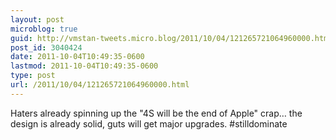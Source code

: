 ```yaml
---
layout: post
microblog: true
guid: http://vmstan-tweets.micro.blog/2011/10/04/121265721064960000.html
post_id: 3040424
date: 2011-10-04T10:49:35-0600
lastmod: 2011-10-04T10:49:35-0600
type: post
url: /2011/10/04/121265721064960000.html
---
```

Haters already spinning up the "4S will be the end of Apple" crap… the design is already solid, guts will get major upgrades. #stilldominate
